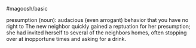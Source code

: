 #magoosh/basic

presumption (noun): audacious (even arrogant) behavior that you have no right to 
The new neighbor quickly gained a reptuation for her presumption; she had invited herself to several of 
the neighbors homes, often stopping over at inopportune times and asking for a drink. 
